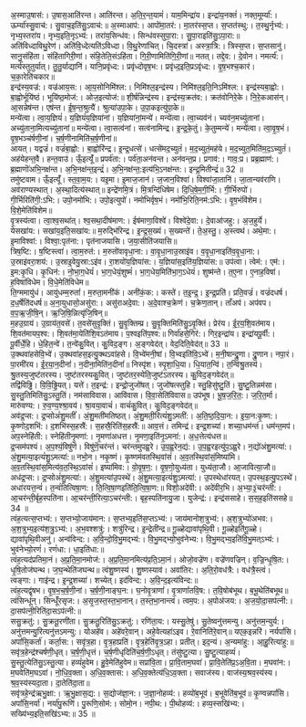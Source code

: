 

  
अ॒स्माउ॒षास॑:। उ॒षास॒आति॑रन्त। आति॑रन्त। अ॒ति॒र॒न्त॒यामं॑। याम॒मिन्द्रा॑य। इन्द्रा॑य॒नक्तं॑। नक्त॒मूर्म्या॑:। ऊर्म्या॑स्सु॒वाच॑:। सु॒वाच॒इति॑सु॒ऽवाच॑:॥ अ॒स्माआप॑:। आपो॑मा॒तर॑:। मा॒तर॑स्स॒प्त। स॒प्तत॑स्थु:। त॒स्थु॒र्नृभ्य॑:। नृभ्य॒स्तरा॑य। नृभ्य॒इति॒नृऽभ्य॑:। तरा॑य॒सिन्ध॑व:। सिन्ध॑वस्सुपा॒रा:। सु॒पा॒राइति॑सु॒ऽपा॒रा:॥  
अति॑विध्दाविथु॒रेण॑। अति॑वि॒ध्देत्यति॑ऽविध्दा। वि॒थु॒रेणा॑चित्। चि॒दस्त्रा॑। अस्त्रा॒त्रि:। त्रिस्स॒प्त। स॒प्तसानु॑। सानु॒संहि॑ता। संहि॑तागिरी॒णां। संहि॒तेति॒संऽहि॑ता। गि॒री॒णामिति॑गि॒री॒णां॥ नतत्। तद्दे॒व:। दे॒वोन। नमर्त्य॑:। मर्त्य॑स्तुतुर्यात्। तु॒तु॒र्याद्यानि॑। यानि॒प्रवृ॑ध्द:। प्रवृ॑ध्दोवृष॒भ:। प्रवृ॑ध्द॒इति॒प्रऽवृ॑ध्द:। वृ॒ष॒भश्च॒कार॑। च॒का॒रेति॑चकार॥  
इन्द्र॑स्य॒वज्र॑:। वज्र॑आय॒स:। आ॒य॒सोनिमि॑श्ल:। निमि॑श्ल॒इन्द्र॑स्य। निमि॑श्ल॒इति॒निऽमि॑श्ल:। इन्द्र॑स्यबा॒ह्वो:। बा॒ह्वोर्भूयि॑ष्ठं। भूयि॑ष्ठ॒मोज॑:। ओज॒इत्योज॑:॥ शी॒र्षन्निन्द्र॑स्य। इन्द्र॑स्य॒क्रत॑व:। क्रत॑वोनिरे॒के। नि॒रे॒कआस॑न्। आ॒सन्नेष॑न्त। एष॑न्त। ई॒ष॒न्त॒श्रुत्यै॑। श्रुत्या॑उपा॒के। उ॒पा॒कइत्यु॑पा॒के॥  
मन्ये॑त्वा। त्वा॒य॒ज्ञियं॑। य॒ज्ञियं॑य॒ज्ञिया॑नां। य॒ज्ञिया॑नां॒मन्ये॑। मन्ये॑त्वा। त्वा॒च्यव॑नं। च्यव॑न॒मच्यु॑तानां। अच्यु॑ताना॒मित्यच्यु॑तानां॥ मन्ये॑त्वा। त्वा॒सत्व॑नां। सत्व॑नामिन्द्र। इ॒न्द्र॒के॒तुं। के॒तुम्मन्ये॑। मन्ये॑त्वा। त्वा॒वृ॒ष॒भं। वृ॒ष॒भञ्च॑र्षणी॒नां। च॒र्ष॒णीनामिति॑च॒र्ष॒णीनां॥  
आयत्। यद्वज्रं॑। वज्रं॑बा॒ह्वो:। बा॒ह्वोरि॑न्द्र। इ॒न्द्र॒धत्से॑। धत्से॑मद॒च्युतं॑। म॒द॒च्युतं॒मह॑ये। म॒द॒च्युत॒मिति॑म॒द॒ऽच्युतं॑। अह॑येहन्त॒वै। हन्त॒वाउ॑। ऊँ॒इत्यूँ॑॥ प्रपर्व॑ता:। पर्व॑ता॒अन॑वन्त। अन॑वन्त॒प्र। प्रगाव॑:। गाव॒:प्र। प्रब्र॒ह्माण॑:। ब्र॒ह्माणॊ॑अभि॒नक्ष॑न्त। अ॒भि॒नक्ष॑न्त॒इन्द्रं॑। अ॒भि॒नक्ष॑न्त॒:इत्य॑भि॒ऽनक्ष॑न्त:। इन्द्र॒मितीन्द्रं॑॥ 32 ॥  
तमु॑ष्टवाम। ऊँ॒इत्यूँ॑। स्त॒वा॒म॒य:। यइ॒मा। इ॒माज॒जान॑। ज॒जान॒विश्वा॑। विश्वा॑जा॒तानि॑। जा॒तान्यव॑राणि। अव॑राण्यस्थात्। अ॒स्था॒दित्य॑स्थात्॥ इन्द्रे॑णमि॒त्रं। मि॒त्रन्दि॑धिषेम। दि॒धि॒षे॒म॒गी॒र्भि:। गी॒र्भिरुपो॑। गी॒र्भिरिति॑गी॒:ऽभि:। उपो॒नमो॑भि:। उपो॒इत्युपो॑। नमो॑भिर्वृष॒भं। नमो॑भि॒रिति॒नम॑:ऽभि:। वृ॒ष॒भंवि॑शेम। वि॒शे॒मेति॑विशेम॥  
वृ॒त्रस्य॑त्वा। त्वा॒श्व॒सथा॑त्। श्व॒सथा॒दीष॑माण:। ईष॑माणा॒विश्वे॑। विश्वे॑दे॒वा:। दे॒वाआ॑जहु:। अ॒ज॒हुर्ये। येसखा॑य:। सखा॑य॒इति॒सखा॑य:॥ म॒रुद्भि॑रिन्द्र। इ॒न्द्र॒स॒ख्यं। स॒ख्यन्ते॑। ते॒अ॒स्तु॒। अ॒स्त्वथ॑। अथे॒मा:। इ॒माविश्वा॑:। विश्वा॒:पृत॑ना:। पृत॑नाजयासि। ज॒या॒सीति॑जयासि॥  
त्रिष॒ष्टि:। ष॒ष्टिस्त्वा॑। त्वा॒म॒रुत॑:। म॒रुतो॑वावृधा॒ना:। वा॒वृ॒धा॒नाउ॒स्राइ॑व। व॒वृ॒धा॒नाइति॑व॒वृ॒धा॒ना:। उ॒स्राइ॑वरा॒शय॑:। उ॒स्राइ॒वेयु॒स्रा:ऽइ॑व। रा॒शयो॑य॒ज्ञिया॑स:। य॒ज्ञिया॑स॒इति॑य॒ज्ञिया॑स:॥ उप॑त्वा। त्वेम॑:। एम॑:। इ॒म:कृ॒धि। कृ॒धिन॑:। नो॒भा॒ग॒धेयं॑। भा॒ग॒धेयं॒शुष्मं॑। भा॒ग॒धेय॒मिति॑भा॒ग॒ऽधेयं॑। शुष्म॑न्ते। त॒ए॒ना। ए॒नाह॒विषा॑। ह॒विषा॑विधेम। वि॒धे॒मेति॑विधेम॥  
ति॒ग्ममायु॑धं। आयु॑धम्म॒रुतां॑। म॒रुता॒मनी॑कं। अनी॑कं॒क:। कस्ते॑। त॒इ॒न्द्र॒। इ॒न्द्र॒प्रति॑। प्रति॒वज्रं॑। वज्रं॑दधर्ष। द॒ध॒र्षेति॑दधर्ष॥ अ॒ना॒युधासो॒असु॑रा:। असु॑राअदे॒वा:। अ॒दे॒वाश्च॒क्रेण॑। च॒क्रेण॒तान्। ताँअप॑। अप॑वप। व॒प॒ऋ॒जी॒षि॒न्। ऋ॒जि॒षि॒न्नित्यृ॑जि॒षिन्॥  
म॒हउ॒ग्राय॑। उ॒ग्राय॑त॒वसे॑। त॒वसे॑सुवृ॒क्तिं। सु॒वृ॒क्तिम्प्र। सु॒वृ॒क्तिमिति॑सु॒ऽवृ॒क्तिं। प्रेर॑य। ई॒र॒य॒शि॒वत॑माय। शि॒वत॑मायप॒श्व:। शि॒वत॑मा॒येति॑शि॒वऽत॑माय। प॒श्वइति॑प॒श्व:॥ गिर्वा॑हसे॒गिर॑:। गिर॒इन्द्रा॑य। इन्द्रा॑यपू॒र्वी:। पू॒र्वीर्धे॒हि। धे॒हित॒न्वे॑। त॒न्वे॑कु॒वित्। कु॒विद॒ङ्ग। अ॒ङ्गवेद॑त्। वेद॒दिति॒वेद॑त्॥ 33 ॥  
उ॒क्थवा॑हसेवि॒भ्वे॑। उ॒क्थवा॑हस॒इत्यु॒क्थऽवा॑हसे। वि॒भ्वे॑मनी॒षां। वि॒भ्वइति॑वि॒ऽभ्वे॑। म॒नी॒षान्द्रु॒णा। द्रु॒णान। नपा॒रं। पा॒रमी॑रय। ई॒र॒या॒न॒दीनां॑। न॒दीना॒मिति॑न॒दीनां॑॥ निस्पृ॑श। स्पृ॒शा॒धि॒या। धि॒यात॒न्वि॑। त॒न्वि॑श्रु॒तस्य॑। श्रु॒तस्य॒जुष्ट॑तरस्य। जुष्ट॑तरस्यकु॒वित्। जुष्ट॑तर॒स्येति॒जुष्ट॑ऽतरस्य। कु॒विद॒ङ्गवेद॑त्॥  
तद्वि॑विढ्ढि। वि॒वि॒ढ्ढि॒यत्। यत्ते॑। त॒इन्द्र॑:। इन्द्रो॒जुजो॑षत्। जुजो॑षत्स्तुहि। स्तु॒हिसु॑ष्टु॒तिं। सु॒ष्टु॒तिन्नम॑सा। सु॒स्तु॒तिमिति॑सु॒ऽस्तु॒तिं। नम॑साविवास। आवि॑वास। वि॒वा॒सेति॑विवास॥ उप॑भूष। भू॒ष॒ज॒रि॒त॒:। ज॒रि॒त॒र्मा। मारु॑वण्य:। रु॒व॒ण्य॒श्श्रा॒वय॑। श्रा॒वया॒वाचं॑। वाचं॑कु॒वित्। कु॒विद॒ङ्गवेद॑त्॥  
अव॑द्र॒प्स:। द्र॒प्सोअं॑शु॒मतीं॑। अं॒शु॒मती॑मतिष्ठत्। अं॒शु॒मती॒रित्यं॑शु॒ऽमती॑:। अ॒ति॒ष्ठ॒दि॒या॒न:। इ॒या॒न:कृ॒ष्ण:। कृ॒ष्णोद॒शभि॑:। द॒शभि॑स्स॒हस्रै॑:। स॒हस्रै॒रिति॑स॒हस्रै॑:॥ आव॒त्तं। तमिन्द्र॑। इन्द्र॒शच्या॑। शच्या॒धम॑न्तं। धम॑न्त॒मप॑। अप॒स्नेहि॑ती:। स्नेहि॑तीनृ॒मणा॑:। नृ॒मणा॑अधत्त। नृ॒मणा॒इति॑नृ॒ऽमना॑:। अ॒ध॒त्तेत्य॑धत्त॥  
द्र॒प्सम॑पश्यं। अ॒प॒श्यं॒विषु॑णॆ। विषु॑णॆ॒चर॑न्तं। चर॑न्तमुपह्व॒रे। उ॒प॒ह्व॒रेन॒द्य॑:। उ॒प॒ह्व॒रइत्यु॑प॒ऽह्व॒रे। न॒द्यो॑अंशु॒मत्या॑:। अं॒शु॒मत्या॒इत्यं॑शु॒ऽमत्या॑:॥ नभो॒न। नकृ॒ष्णं। कृ॒ष्णम॑वतस्थि॒वांसं॑। अ॒व॒तस्थि॒वांसं॒मिष्या॑मि। अ॒व॒तस्थि॒वांस॒मित्य॑व॒त॒स्थि॒ऽवांसं॑। इष्या॑मिव:। वो॒वृ॒ष॒ण॒:। वृ॒ष॒णो॒युध्य॑ता। युध्य॑ता॒जौ। आ॒जावित्या॒जौ॥  
अध॑द्र॒प्स:। द्र॒प्सोअं॑शु॒मत्या॑:। अं॒शु॒मत्या॑उ॒पस्थे॑। अं॒शु॒मत्या॒इत्यं॑शु॒ऽमत्या॑:। उ॒पस्थेधा॑रयत्। उ॒पस्थ॒इत्यु॒पऽस्थे॑। अधा॑रयत्त॒न्वं॑। त॒न्वं॑तित्विषा॒ण:। ति॒त्वि॒षा॒णइति॑ति॒त्वि॒षा॒ण:॥ विशो॒अदे॑वी:। अदे॑वीर॒भि। अ॒भ्या॒३॒॑चर॑न्ती:। आ॒चर॑न्ती॒र्बृह॒स्पति॑ना। आ॒चर॑न्ती॒रित्या॒ऽचर॑न्ती:। बृह॒स्पति॑नायु॒जा। युजेन्द्र॑:। इन्द्र॑ससाहे। स॒स॒ह॒इति॑ससहे॥ 34 ॥  
त्वंह॒त्यत्स॒प्तभ्य॑:। स॒प्तभ्यो॒जाय॑मान:। स॒प्तभ्य॒इति॑स॒प्तऽभ्य॑:। जाय॑मानोश॒त्रुभ्य॑:। अ॒श॒त्रुभ्यो॑अभव:। अ॒श॒त्रुभ्य॒इत्य॑श॒त्रु॒ऽभ्य॑:। अ॒भ॒वश्शत्रु॑:। शत्रु॑रिन्द्र। इ॒न्द्रेती॑न्द्र॥ गू॒ळ्हेद्यावा॑पृथि॒वी। गू॒ळ्हेइति॑गू॒ळ्हे। द्यावा॑पृथि॒वीअनु॑। अन्व॑विन्द:। अ॒वि॒न्दो॒वि॒भु॒मद्भ्य॑:। वि॒भु॒मद्भ्यो॒भुव॑नेभ्य:। वि॒भु॒मद्भ्य॒इति॑वि॒भु॒मत्ऽभ्य॑:। भुव॑नेभ्यो॒रणं॑। रणं॑धा:। धा॒इति॑धा:॥  
त्वंह॒त्यद॑प्रतिमा॒नं। अ॒प्र॒ति॒मा॒नमोज॑:। अ॒प्र॒ति॒मा॒नमित्य॑प्र॒ति॒ऽमा॒नं। ओजो॒वज्रे॑ण। वज्रे॑णवज्रिन्। व॒ज्रि॒न्धृ॒षि॒त:। धृ॒षि॒तोज॑घन्थ। ज॒घ॒न्थेति॑जघन्थ॥ त्वंशु॒ष्णस्य॑। शु॒ष्णस्याव॑। अवा॑तिर:। अ॒ति॒रो॒वध॑त्रै:। वध॑त्रै॒स्त्वं। त्वङ्गा:। गाइ॑न्द्र। इ॒न्द्र॒शच्या॑। शच्येत्। इद॑विन्द:। अ॒वि॒न्द॒इत्य॑विन्द:॥  
त्वंह॒त्यद्वृ॑षभ। वृ॒ष॒भ॒च॒र्ष॒णी॒नां। च॒र्ष॒णी॒नाङ्घ॒न:। घ॒नोवृ॒त्राणां॑। वृ॒त्राणां॑तवि॒ष:। त॒वि॒षोब॑भूथ। ब॒भू॒थेति॑बभूथ॥ त्वंसिन्धू॑न्। सिन्धूँ॑रसृज:। अ॒सृ॒ज॒स्त॒स्त॒भा॒नान्। त॒स्त॒भा॒नान्त्वं। त्वम॒प:। अ॒पोअ॑जय:। अ॒ज॒यो॒दा॒सप॑त्नी:। दा॒सप॑त्नी॒रिति॑दा॒सऽप॑त्नी:॥  
ससु॒क्रतु॑:। सु॒क्रतू॒रणी॑ता। सु॒क्रतु॒रिति॑सु॒ऽक्रतु॑:। रणि॑ता॒य:। यस्सु॒तेषु॑। सु॒तेष्वनु॑त्तमन्यु। अनु॑त्तम॒न्युर्य:। अनु॑त्तमन्यु॒रित्यनु॑त्तऽमन्यु:। योअहे॑व। अहे॑वरे॒वान्। अहे॒वेत्यहा॑ऽइव। रे॒वानिति॑रे॒वान्॥ यएक॒इन्नरि॑। नर्यपां॑सि। अपां॑सि॒कर्ता॑। कर्ता॒स:। सवृ॑त्र॒हा। वृ॒त्र॒हाप्रति॑। वृ॒त्र॒हेति॑वृ॒त्र॒ऽहा। प्रतीत्। इद॒न्यं। अ॒न्यमा॑हु:। आ॒हु॒रित्या॑हु:॥  
सवृ॑त्र॒हेन्द्र॑श्चर्षणी॒धृत्। च॒र्ष॒णी॒धृत्तं। च॒र्ष॒णीधृदिति॑च॒र्ष॒णी॒ऽधृत्। तंसु॑ष्टु॒त्या। सु॒ष्टु॒त्याहव्यं॑। सु॒स्तु॒त्येति॑सु॒ऽस्तु॒त्या। हव्यं॑हुवेम। हु॒वे॒मेति॑हुवेम॥ सप्रा॑वि॒ता। प्रा॒वि॒ताम॒घवा॑। प्रा॒वि॒तेति॑प्र॒ऽअ॒वि॒ता। म॒घवा॑न:। म॒घवेति॑म॒घऽवा॑। नो॒धि॒व॒क्ता। अ॒धि॒व॒क्तास:। अ॒धि॒व॒क्तेत्य॑धि॒ऽव॒क्ता। सवाज॑स्य। वाज॑स्य॒श्रव॒स्य॑स्य। श्र॒व॒स्य॑स्यदा॒ता। दा॒तेति॑दा॒ता॥  
सवृ॑त्रहे॒न्द्र॑ऋभु॒क्षा:। ऋ॒भु॒क्षास॒द्य:। स॒द्योज॑ज्ञा॒न:। ज॒ज्ञा॒नोहव्य॑:। हव्यो॑ब॒भूव॑। ब॒भूवेति॑ब॒भूव॑॥ कृ॒ण्वन्नपां॑सि। अपां॑सि॒नर्या॑। नर्या॑पु॒रूणि॑। पु॒रूणि॒सोम॑:। सोमो॒न। नपी॒थ:। पी॒थोहव्य॑:। हव्य॒स्सखि॑भ्य:। सख्यि॑भ्य॒इति॒सखि॑ऽभ्य:॥ 35 ॥  
